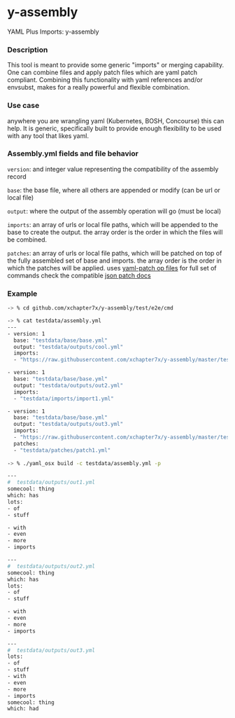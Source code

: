 # y-assembly
YAML Plus Imports: y-assembly

### Description

This tool is meant to provide some generic "imports" or merging capability.
One can combine files and apply patch files which are yaml patch compliant.
Combining this functionality with yaml references and/or envsubst, makes for a really powerful and 
flexible combination.

### Use case

anywhere you are wrangling yaml (Kubernetes, BOSH, Concourse) this can help. It is generic, specifically built to provide enough flexibility to be used with any tool that likes yaml.


### Assembly.yml fields and file behavior

`version`: and integer value representing the compatibility of the assembly record 

`base`: the base file, where all others are appended or modify (can be url or local file)

`output`: where the output of the assembly operation will go (must be local)

`imports`: an array of urls or local file paths, which will be appended to the base to create the output. the array order is the order in which the files will be combined.

`patches`: an array of urls or local file paths, which will be patched on top of the fully assembled set of base and imports. the array order is the order in which the patches will be applied. uses [yaml-patch op files](https://github.com/krishicks/yaml-patch) for full set of commands check the compatible [json patch docs](https://tools.ietf.org/html/rfc6902)


### Example
```bash
-> % cd github.com/xchapter7x/y-assembly/test/e2e/cmd

-> % cat testdata/assembly.yml
---
- version: 1
  base: "testdata/base/base.yml"
  output: "testdata/outputs/cool.yml"
  imports:
  - "https://raw.githubusercontent.com/xchapter7x/y-assembly/master/test/e2e/cmd/testdata/imports/import1.yml"

- version: 1
  base: "testdata/base/base.yml"
  output: "testdata/outputs/out2.yml"
  imports:
  - "testdata/imports/import1.yml"

- version: 1
  base: "testdata/base/base.yml"
  output: "testdata/outputs/out3.yml"
  imports:
  - "https://raw.githubusercontent.com/xchapter7x/y-assembly/master/test/e2e/cmd/testdata/imports/import1.yml"
  patches:
  - "testdata/patches/patch1.yml"
  
-> % ./yaml_osx build -c testdata/assembly.yml -p

---
#  testdata/outputs/out1.yml
somecool: thing
which: has
lots:
- of
- stuff

- with
- even
- more
- imports

---
#  testdata/outputs/out2.yml
somecool: thing
which: has
lots:
- of
- stuff

- with
- even
- more
- imports

---
#  testdata/outputs/out3.yml
lots:
- of
- stuff
- with
- even
- more
- imports
somecool: thing
which: had
```
